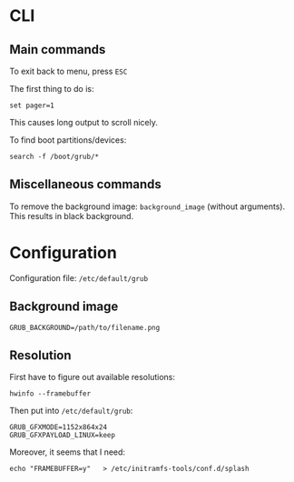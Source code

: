 
CLI
===

Main commands
-------------

To exit back to menu, press `ESC`

The first thing to do is:

    set pager=1

This causes long output to scroll nicely.

To find boot partitions/devices:

    search -f /boot/grub/*


Miscellaneous commands
----------------------

To remove the background image: `background_image` (without arguments). This results in black background.


Configuration
=============

Configuration file: `/etc/default/grub`

Background image
----------------

    GRUB_BACKGROUND=/path/to/filename.png


Resolution
----------

First have to figure out available resolutions:

    hwinfo --framebuffer

Then put into `/etc/default/grub`:

    GRUB_GFXMODE=1152x864x24
    GRUB_GFXPAYLOAD_LINUX=keep

Moreover, it seems that I need:

    echo "FRAMEBUFFER=y"   > /etc/initramfs-tools/conf.d/splash
